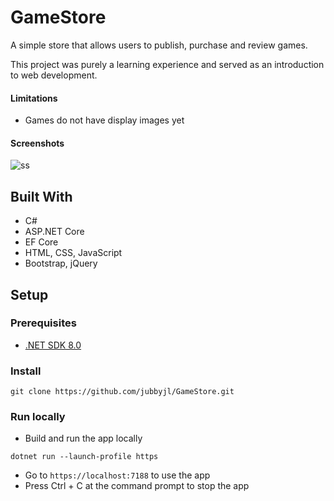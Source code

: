 # GameStore
A simple store that allows users to publish, purchase and review games.

This project was purely a learning experience and served as an introduction to web development.

#### Limitations
- Games do not have display images yet

#### Screenshots
![ss](https://github.com/user-attachments/assets/6ff61b7d-144d-4934-8831-62e42bfc2cdc)

## Built With
- C#
- ASP.NET Core
- EF Core
- HTML, CSS, JavaScript
- Bootstrap, jQuery

## Setup
### Prerequisites
- [.NET SDK 8.0](https://dotnet.microsoft.com/download)
### Install
```
git clone https://github.com/jubbyjl/GameStore.git
```
### Run locally
- Build and run the app locally
```
dotnet run --launch-profile https
```
- Go to `https://localhost:7188` to use the app
- Press Ctrl + C at the command prompt to stop the app
